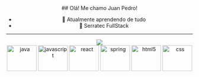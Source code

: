 <center>
## Olá! Me chamo Juan Pedro!

- 🌱 Atualmente aprendendo de tudo
- 💬 Serratec FullStack
<hr>
<div>
  <img src="https://i.pinimg.com/originals/06/60/ef/0660efe82fa3da42ed56eef013171835.gif">
</div>
<div>
<img alt="java" height="70" width="80" src="https://cdn.jsdelivr.net/gh/devicons/devicon@latest/icons/java/java-original-wordmark.svg" />
<img alt="javascript" height="70" width="80" src="https://cdn.jsdelivr.net/gh/devicons/devicon@latest/icons/javascript/javascript-original.svg" />
<img alt="react" height="70" width="80" src="https://cdn.jsdelivr.net/gh/devicons/devicon@latest/icons/react/react-original-wordmark.svg" />
<img alt="spring" height="70" width="80" src="https://cdn.jsdelivr.net/gh/devicons/devicon@latest/icons/spring/spring-original.svg" />
<img alt="html5" height="70" width="80" src="https://cdn.jsdelivr.net/gh/devicons/devicon@latest/icons/html5/html5-original.svg" />
<img alt="css" height="70" width="80" src="https://cdn.jsdelivr.net/gh/devicons/devicon@latest/icons/css3/css3-original.svg" />
</div>
</center>
